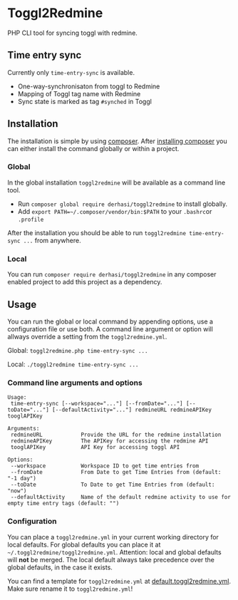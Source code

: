 # Toggl2Redmine

PHP CLI tool for syncing toggl with redmine.

## Time entry sync

Currently only `time-entry-sync` is available.

* One-way-synchronisaton from toggl to Redmine
* Mapping of Toggl tag name with Redmine
* Sync state is marked as tag `#synched` in Toggl

## Installation

The installation is simple by using [composer](https://getcomposer.org/). After [installing composer](https://getcomposer.org/doc/00-intro.md) you can either install the command globally or within a project.

### Global 

In the global installation `toggl2redmine` will be available as a command line tool.

* Run `composer global require derhasi/toggl2redmine` to install globally.
* Add `export PATH=~/.composer/vendor/bin:$PATH` to your `.bashrc`or `.profile`

After the installation you should be able to run `toggl2redmine time-entry-sync ...` from anywhere.

### Local

You can run `composer require derhasi/toggl2redmine` in any composer enabled project to add this project as a dependency.

## Usage

You can run the global or local command by appending options, use a configuration file or use both. A command line
argument or option will allways override a setting from the `toggl2redmine.yml`.

Global: `toggl2redmine.php time-entry-sync ...`

Local: `./toggl2redmine time-entry-sync ...`

### Command line arguments and options

```
Usage:
 time-entry-sync [--workspace="..."] [--fromDate="..."] [--toDate="..."] [--defaultActivity="..."] redmineURL redmineAPIKey tooglAPIKey

Arguments:
 redmineURL            Provide the URL for the redmine installation
 redmineAPIKey         The APIKey for accessing the redmine API
 tooglAPIKey           API Key for accessing toggl API

Options:
 --workspace           Workspace ID to get time entries from
 --fromDate            From Date to get Time Entries from (default: "-1 day")
 --toDate              To Date to get Time Entries from (default: "now")
 --defaultActivity     Name of the default redmine activity to use for empty time entry tags (default: "")
```
 
### Configuration
 
You can place a `toggl2redmine.yml` in your current working directory for local defaults. For global defaults you
can place it at `~/.toggl2redmine/toggl2redmine.yml`. Attention: local and global defaults will **not** be merged. The
local default always take precedence over the global defaults, in the case it exists.

You can find a template for `toggl2redmine.yml` at [default.toggl2redmine.yml](default.toggl2redmine.yml). Make sure
rename it to `toggl2redmine.yml`!